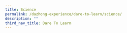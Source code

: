 ```yaml
---
title: Science
permalink: /dazhong-experience/dare-to-learn/science/
description: ""
third_nav_title: Dare To Learn
---
```

